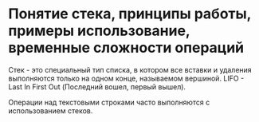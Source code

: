 # Понятие стека, принципы работы, примеры использование, временные сложности операций

Стек - это специальный тип списка, в котором все вставки и удаления выполняются только на одном конце, называемом вершиной. LIFO - Last In First Out (Последний вошел, первый вышел). 

Операции над текстовыми строками часто выполняются с использованием стеков.